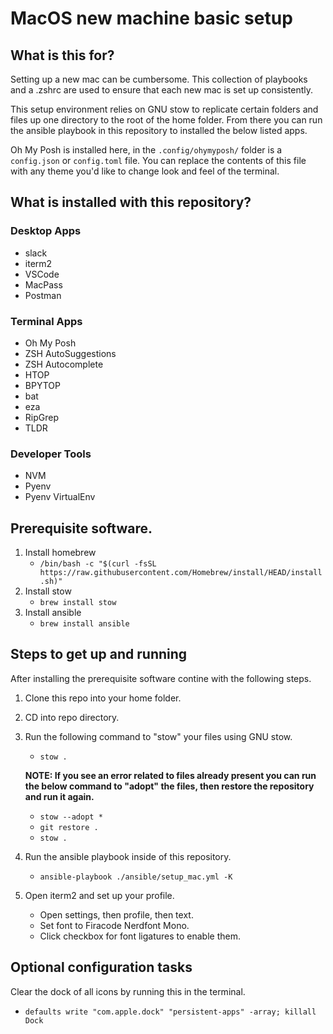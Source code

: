 # MacOS new machine basic setup

## What is this for?
Setting up a new mac can be cumbersome. This collection of playbooks and a .zshrc are used
to ensure that each new mac is set up consistently. 

This setup environment relies on GNU stow to replicate certain folders and files up one directory to the root of the home folder. From there you can run the ansible playbook in this repository to installed the below listed apps.

Oh My Posh is installed here, in the `.config/ohymyposh/` folder is a `config.json` or `config.toml` file. You can replace the contents of this file with any theme you'd like to change look and feel of the terminal.

## What is installed with this repository?
### Desktop Apps
- slack
- iterm2
- VSCode
- MacPass
- Postman

### Terminal Apps
- Oh My Posh
- ZSH AutoSuggestions
- ZSH Autocomplete
- HTOP
- BPYTOP
- bat
- eza
- RipGrep
- TLDR

### Developer Tools
- NVM
- Pyenv
- Pyenv VirtualEnv

## Prerequisite software. 
1. Install homebrew
    - `/bin/bash -c "$(curl -fsSL https://raw.githubusercontent.com/Homebrew/install/HEAD/install.sh)"`
2. Install stow
    - `brew install stow`
3. Install ansible
    - `brew install ansible`

## Steps to get up and running
After installing the prerequisite software contine with the following steps. 
1. Clone this repo into your home folder.
2. CD into repo directory.
3. Run the following command to "stow" your files using GNU stow.
    - `stow .`

    **NOTE: If you see an error related to files already present you can run the below command to "adopt" the files, then restore the repository and run it again.**
    - `stow --adopt *`
    - `git restore .`
    - `stow .`
4. Run the ansible playbook inside of this repository.
    - `ansible-playbook ./ansible/setup_mac.yml -K`
5. Open iterm2 and set up your profile. 
    - Open settings, then profile, then text.
    - Set font to Firacode Nerdfont Mono.
    - Click checkbox for font ligatures to enable them.

## Optional configuration tasks
Clear the dock of all icons by running this in the terminal.
- `defaults write "com.apple.dock" "persistent-apps" -array; killall Dock`
